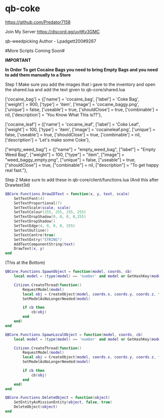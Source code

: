 # qb-coke
https://github.com/Predator7158

Join My Server
https://discord.gg/uvjtKv3GMC


qb-weedpicking Author - Lpadgett200#9267

#More Scripts Coming Soon#

**IMPORTANT**

**In Order To get Cocaine Bags you need to bring Empty Bags and you need to add them manually to a Store**

Step 1
Make sure you add the images that i gave to the inventory and open the shared.lua and add the text given to
qb-core/shared.lua

['cocaine_bag'] 				 = {['name'] = 'cocaine_bag', 			  	  	['label'] = 'Coke Bag', 				['weight'] = 900, 		['type'] = 'item', 		['image'] = 'cocaine_baggy.png', 	   	['unique'] = false, 	['useable'] = true, 	['shouldClose'] = true,	  ['combinable'] = nil,   ['description'] = 'You Know What This is??'},

['cocaine_leaf'] 				 = {['name'] = 'cocaine_leaf', 			  	  	['label'] = 'Coke Leaf', 				['weight'] = 100, 		['type'] = 'item', 		['image'] = 'cocaineleaf.png', 	   		['unique'] = false, 	['useable'] = true, 	['shouldClose'] = true,	  ['combinable'] = nil,   ['description'] = 'Let\'s make some Coke'},

["empty_weed_bag"] 				 = {["name"] = "empty_weed_bag", 				["label"] = "Empty Weed Bag", 				["weight"] = 100, 		["type"] = "item", 		["image"] = "weed_baggy_empty.png", 		["unique"] = false, 	["useable"] = true, 	["shouldClose"] = true,   ["combinable"] = nil,   ["description"] = "To get happy real fast."},

Step 2
Make sure to add these in qb-core/client/functions.lua
(And this after Drawtext3d) 

```lua
QBCore.Functions.Draw2DText = function(x, y, text, scale)
    SetTextFont(4)
    SetTextProportional(7)
    SetTextScale(scale, scale)
    SetTextColour(255, 255, 255, 255)
    SetTextDropShadow(0, 0, 0, 0,255)
    SetTextDropShadow()
    SetTextEdge(4, 0, 0, 0, 255)
    SetTextOutline()
    SetTextCentre(true)
    SetTextEntry("STRING")
    AddTextComponentString(text)
    DrawText(x, y)
end
```

(This at the Bottom)

```lua
QBCore.Functions.SpawnObject = function(model, coords, cb)
    local model = (type(model) == 'number' and model or GetHashKey(model))

    Citizen.CreateThread(function()
        RequestModel(model)
        local obj = CreateObject(model, coords.x, coords.y, coords.z, true, false, true)
        SetModelAsNoLongerNeeded(model)

        if cb then
            cb(obj)
        end
    end)
end
```
```lua
QBCore.Functions.SpawnLocalObject = function(model, coords, cb)
    local model = (type(model) == 'number' and model or GetHashKey(model))

    Citizen.CreateThread(function()
        RequestModel(model)
        local obj = CreateObject(model, coords.x, coords.y, coords.z, false, false, true)
        SetModelAsNoLongerNeeded(model)

        if cb then
            cb(obj)
        end
    end)
end
```
```lua
QBCore.Functions.DeleteObject = function(object)
    SetEntityAsMissionEntity(object, false, true)
    DeleteObject(object)
end
```
